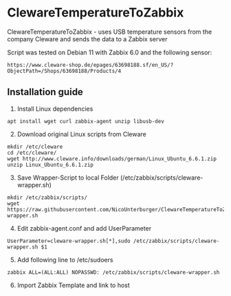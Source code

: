 # ClewareTemperatureToZabbix
ClewareTemperatureToZabbix - uses USB temperature sensors from the company Cleware and sends the data to a Zabbix server

Script was tested on Debian 11 with Zabbix 6.0 and the following sensor: 
```
https://www.cleware-shop.de/epages/63698188.sf/en_US/?ObjectPath=/Shops/63698188/Products/4
```

## Installation guide
1. Install Linux dependencies
```
apt install wget curl zabbix-agent unzip libusb-dev
```
2. Download original Linux scripts from Cleware
```
mkdir /etc/cleware
cd /etc/cleware/
wget http://www.cleware.info/downloads/german/Linux_Ubuntu_6.6.1.zip
unzip Linux_Ubuntu_6.6.1.zip
```
3. Save Wrapper-Script to local Folder (/etc/zabbix/scripts/cleware-wrapper.sh)
```
mkdir /etc/zabbix/scripts/
wget https://raw.githubusercontent.com/NicoUnterburger/ClewareTemperatureToZabbix/main/cleware-wrapper.sh
```
4. Edit zabbix-agent.conf and add UserParameter
```
UserParameter=cleware-wrapper.sh[*],sudo /etc/zabbix/scripts/cleware-wrapper.sh $1
```
5. Add following line to /etc/sudoers
```
zabbix ALL=(ALL:ALL) NOPASSWD: /etc/zabbix/scripts/cleware-wrapper.sh
```
6. Import Zabbix Template and link to host

